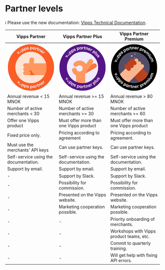 <!-- START_METADATA
---
title: Partner levels
sidebar_position: 10
---
END_METADATA -->

# Partner levels

<!-- START_COMMENT -->

ℹ️ Please use the new documentation:
[Vipps Technical Documentation](https://vippsas.github.io/vipps-developer-docs/).

<!-- END_COMMENT -->

<!-- START_TOC -->

<!-- END_TOC -->

| Vipps Partner                              | Vipps Partner Plus                         | Vipps Partner Premium                      |
| ------------------------------------------ | ------------------------------------------ | ------------------------------------------ |
| ![Vipps Partner](images/vipps-partner.jpg) | ![Vipps Partner Plus](images/vipps-partner-plus.jpg) | ![Vipps Partner Premium](images/vipps-partner-premium.jpg)
| Annual revenue < 15 MNOK                   | Annual revenue >= 15 MNOK                  | Annual revenue > 80 MNOK                   |
| Number of active merchants < 30            | Number of active merchants >= 30           | Number of active merchants >= 60           |
| Offer one Vipps product                    | Must offer more than one Vipps product     | Must offer more than one Vipps product     |
| Fixed price only.                          | Pricing according to agreement             | Pricing according to agreement.            |
| Must use the merchants' API keys           | Can use partner keys.                      | Can use partner keys.                      |  
| Self-service using the documentation.      | Self-service using the documentation.      | Self-service using the documentation.      |
| Support by email.                          | Support by email.                          | Support by email.                          |
| -                                          | Support by Slack.                          | Support by Slack.                          |
| -                                          | Possibility for commission.                | Possibility for commission.                |     
| -                                          | Presented on the Vipps website.            | Presented on the Vipps website.            |
| -                                          | Marketing cooperation possible.            | Marketing cooperation possible.            |
| -                                          | -                                          | Priority onboarding of merchants.          |
| -                                          | -                                          | Workshops with Vipps product teams, etc.   |
| -                                          | -                                          | Commit to quarterly training.              |
| -                                          | -                                          | Will get help with fixing API errors.      |
